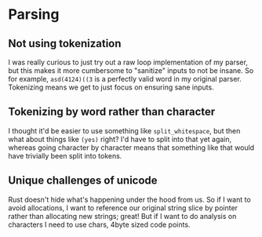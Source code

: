# Parsing

## Not using tokenization

I was really curious to just try out a raw loop implementation of my parser, but this makes it more cumbersome to "sanitize" inputs to not be insane. So for example, `asd(4124)((3` is a perfectly valid word in my original parser. Tokenizing means we get to just focus on ensuring sane inputs.

## Tokenizing by word rather than character

I thought it'd be easier to use something like `split_whitespace`, but then what about things like `(yes)` right? I'd have to split into that yet again, whereas going character by character means that something like that would have trivially been split into tokens.

## Unique challenges of unicode

Rust doesn't hide what's happening under the hood from us. So if I want to avoid allocations, I want to reference our original string slice by pointer rather than allocating new strings; great! But if I want to do analysis on characters I need to use chars, 4byte sized code points. 